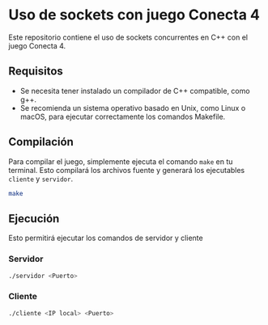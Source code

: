 # Uso de sockets con juego Conecta 4

Este repositorio contiene el uso de sockets concurrentes en C++ con el juego Conecta 4.

## Requisitos

- Se necesita tener instalado un compilador de C++ compatible, como g++.
- Se recomienda un sistema operativo basado en Unix, como Linux o macOS, para ejecutar correctamente los comandos Makefile.

## Compilación

Para compilar el juego, simplemente ejecuta el comando `make` en tu terminal. Esto compilará los archivos fuente y generará los ejecutables `cliente` y `servidor`.

```bash
make
```

## Ejecución

Esto permitirá ejecutar los comandos de servidor y cliente

### Servidor
```bash
./servidor <Puerto>
```

### Cliente
```bash
./cliente <IP local> <Puerto>
```